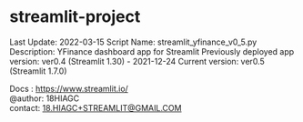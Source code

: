 # streamlit-project

  
Last Update: 2022-03-15
Script Name: streamlit_yfinance_v0_5.py
Description: YFinance dashboard app for Streamlit
Previously deployed app version: ver0.4 (Streamlit 1.30) - 2021-12-24
Current version: ver0.5 (Streamlit 1.7.0) 

Docs : https://www.streamlit.io/  
@author: 18HIAGC  
contact: 18.HIAGC+STREAMLIT@GMAIL.COM
